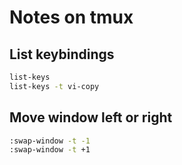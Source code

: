 # Notes on tmux

## List keybindings
```bash
list-keys
list-keys -t vi-copy
```

## Move window left or right
```bash
:swap-window -t -1
:swap-window -t +1
```
